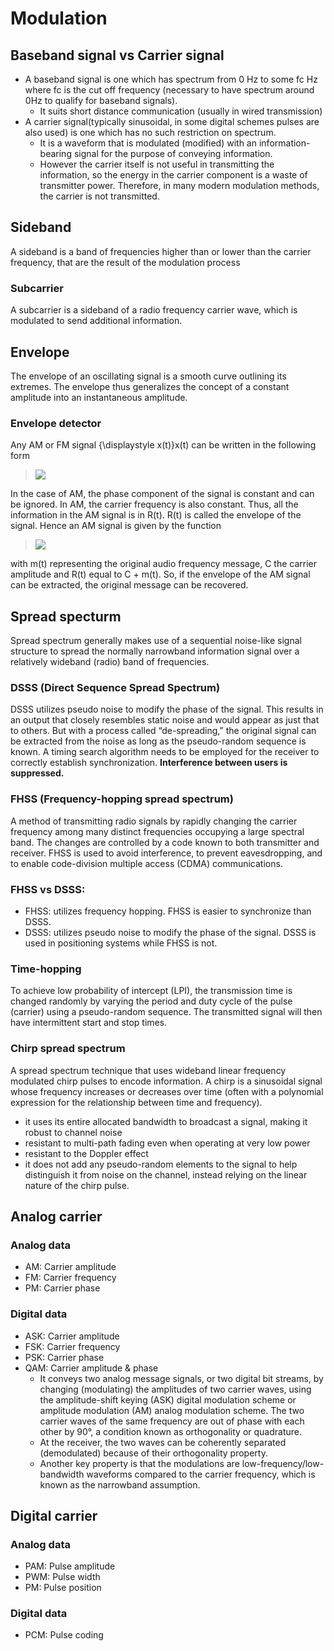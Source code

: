 # Modulation

## Baseband signal vs Carrier signal
- A baseband signal is one which has spectrum from 0 Hz to some fc Hz where fc is the cut off frequency (necessary to have spectrum around 0Hz to qualify for baseband signals). 
    - It suits short distance communication (usually in wired transmission)
- A carrier signal(typically sinusoidal, in some digital schemes pulses are also used) is one which has no such restriction on spectrum. 
    - It is a waveform that is modulated (modified) with an information-bearing signal for the purpose of conveying information.
    - However the carrier itself is not useful in transmitting the information, so the energy in the carrier component is a waste of transmitter power. Therefore, in many modern modulation methods, the carrier is not transmitted.

## Sideband

A sideband is a band of frequencies higher than or lower than the carrier frequency, that are the result of the modulation process

### Subcarrier

A subcarrier is a sideband of a radio frequency carrier wave, which is modulated to send additional information.

## Envelope

The envelope of an oscillating signal is a smooth curve outlining its extremes. The envelope thus generalizes the concept of a constant amplitude into an instantaneous amplitude.

### Envelope detector

Any AM or FM signal {\displaystyle x(t)}x(t) can be written in the following form
><img src="https://latex.codecogs.com/gif.latex?\displaystyle x(t)=R(t)\cos(\omega t+\varphi (t))"/>
In the case of AM, the phase component of the signal is constant and can be ignored. In AM, the carrier frequency is also constant. Thus, all the information in the AM signal is in R(t). R(t) is called the envelope of the signal. Hence an AM signal is given by the function
><img src="https://latex.codecogs.com/gif.latex?\displaystyle x(t)=(C+m(t))\cos(\omega t)"/>
with m(t) representing the original audio frequency message, C the carrier amplitude and R(t) equal to C + m(t). So, if the envelope of the AM signal can be extracted, the original message can be recovered.

## Spread specturm

Spread spectrum generally makes use of a sequential noise-like signal structure to spread the normally narrowband information signal over a relatively wideband (radio) band of frequencies.

### DSSS (Direct Sequence Spread Spectrum)

DSSS utilizes pseudo noise to modify the phase of the signal. This results in an output that closely resembles static noise and would appear as just that to others. But with a process called “de-spreading,” the original signal can be extracted from the noise as long as the pseudo-random sequence is known. A timing search algorithm needs to be employed for the receiver to correctly establish synchronization. **Interference between users is suppressed.**

### FHSS (Frequency-hopping spread spectrum)

A method of transmitting radio signals by rapidly changing the carrier frequency among many distinct frequencies occupying a large spectral band. The changes are controlled by a code known to both transmitter and receiver. FHSS is used to avoid interference, to prevent eavesdropping, and to enable code-division multiple access (CDMA) communications.

### FHSS vs DSSS:

- FHSS: utilizes frequency hopping. FHSS is easier to synchronize than DSSS. 
- DSSS: utilizes pseudo noise to modify the phase of the signal. DSSS is used in positioning systems while FHSS is not.

### Time-hopping

To achieve low probability of intercept (LPI), the transmission time is changed randomly by varying the period and duty cycle of the pulse (carrier) using a pseudo-random sequence. The transmitted signal will then have intermittent start and stop times.

### Chirp spread spectrum

A spread spectrum technique that uses wideband linear frequency modulated chirp pulses to encode information. A chirp is a sinusoidal signal whose frequency increases or decreases over time (often with a polynomial expression for the relationship between time and frequency).
- it uses its entire allocated bandwidth to broadcast a signal, making it robust to channel noise
- resistant to multi-path fading even when operating at very low power
- resistant to the Doppler effect
- it does not add any pseudo-random elements to the signal to help distinguish it from noise on the channel, instead relying on the linear nature of the chirp pulse.


## Analog carrier

### Analog data

- AM: Carrier amplitude
- FM: Carrier frequency
- PM: Carrier phase

### Digital data

- ASK: Carrier amplitude
- FSK: Carrier frequency
- PSK: Carrier phase
- QAM: Carrier amplitude & phase
    - It conveys two analog message signals, or two digital bit streams, by changing (modulating) the amplitudes of two carrier waves, using the amplitude-shift keying (ASK) digital modulation scheme or amplitude modulation (AM) analog modulation scheme. The two carrier waves of the same frequency are out of phase with each other by 90°, a condition known as orthogonality or quadrature. 
    - At the receiver, the two waves can be coherently separated (demodulated) because of their orthogonality property. 
    - Another key property is that the modulations are low-frequency/low-bandwidth waveforms compared to the carrier frequency, which is known as the narrowband assumption.

## Digital carrier

### Analog data

- PAM: Pulse amplitude
- PWM: Pulse width
- PM: Pulse position

### Digital data

- PCM: Pulse coding